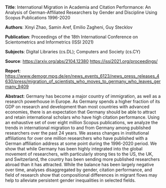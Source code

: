 **Title**: International Migration in Academia and Citation Performance: An Analysis of German-Affiliated Researchers by Gender and Discipline Using Scopus Publications 1996-2020

**Authors**: Xinyi Zhao, Samin Aref, Emilio Zagheni, Guy Stecklov

**Publication**: Proceedings of the 18th International Conference on Scientometrics and Informetrics (ISSI 2021)

**Subjects**: Digital Libraries (cs.DL); Computers and Society (cs.CY)

**Source**: 
https://arxiv.org/abs/2104.12380
https://issi2021.org/proceedings/

**Report**: 
https://www.demogr.mpg.de/en/news_events_6123/news_press_releases_4630/press/migration_of_scientists_who_moves_to_germany_who_leaves_germany_9409

**Abstract**: 
Germany has become a major country of immigration, as well as a research powerhouse in Europe. As Germany spends a higher fraction of its GDP on research and development than most countries with advanced economies, there is an expectation that Germany should be able to attract and retain international scholars who have high citation performance. Using an exhaustive set of over eight million Scopus publications, we analyze the trends in international migration to and from Germany among published researchers over the past 24 years. We assess changes in institutional affiliations for over one million researchers who have published with a German affiliation address at some point during the 1996-2020 period. We show that while Germany has been highly integrated into the global movement of researchers, with particularly strong ties to the US, the UK, and Switzerland, the country has been sending more published researchers abroad than it has attracted. While the balance has been largely negative over time, analyses disaggregated by gender, citation performance, and field of research show that compositional differences in migrant flows may help to alleviate persistent gender inequalities in selected fields.
